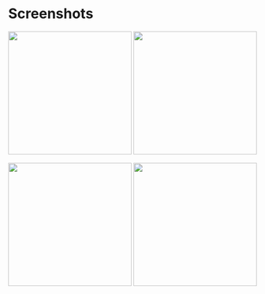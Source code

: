 # Screenshots

<a><img src='https://user-images.githubusercontent.com/48802655/107685094-5c003d80-6c82-11eb-99a4-f1ef934b26cd.png' width='250'></a>
<a><img src='https://user-images.githubusercontent.com/48802655/107685084-5a367a00-6c82-11eb-8ba1-ea5260899b98.png' width='250'></a>

<a><img src='https://user-images.githubusercontent.com/48802655/107685089-5b67a700-6c82-11eb-8780-19a2cf665aa9.png' width='250'></a>
<a><img src='https://user-images.githubusercontent.com/48802655/107685070-5571c600-6c82-11eb-9346-0d4291ed05dd.png' width='250'></a>

